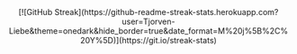 <center>[![GitHub Streak](https://github-readme-streak-stats.herokuapp.com?user=Tjorven-Liebe&theme=onedark&hide_border=true&date_format=M%20j%5B%2C%20Y%5D)](https://git.io/streak-stats)
</center>
